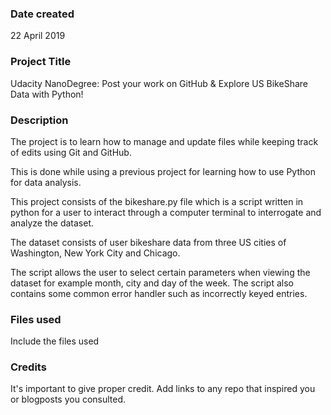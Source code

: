 ### Date created
22 April 2019

### Project Title
Udacity NanoDegree: Post your work on GitHub & Explore US BikeShare Data with Python!

### Description
The project is to learn how to manage and update files while keeping track of edits using Git and GitHub.

This is done while using a previous project for learning how to use Python for data analysis.

This project consists of the bikeshare.py file which is a script written in python for a user to interact through a computer terminal to interrogate and analyze the dataset.

The dataset consists of user bikeshare data from three US cities of Washington, New York City and Chicago.

The script allows the user to select certain parameters when viewing the dataset for example month, city and day of the week. The script also contains some common error handler such as incorrectly keyed entries.

### Files used
Include the files used

### Credits
It's important to give proper credit. Add links to any repo that inspired you or blogposts you consulted.

